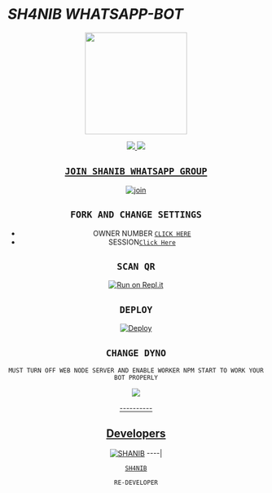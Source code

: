 # *SH4NIB WHATSAPP-BOT*

<div align="center">
  <img border-radius: 15px src="https://i.imgur.com/ZRNsMPD.jpeg" width="200" height="200"/>

<p align="center">
  <a href="https://instagram.com/shan_.x98"><img src="https://img.shields.io/badge/Instagram-E4405F?style=for-the-badge&logo=instagram&logoColor=white"/> 
  <a href="https://wa.me/919895440633"><img src="https://img.shields.io/badge/WhatsApp-25D366?style=for-the-badge&logo=whatsapp&logoColor=white" />
</p>

## `JOIN SHANIB WHATSAPP GROUP`

  [![join](https://github.com/Alien-alfa/PublicBot/blob/main/wlogo.svg.png)](https://chat.whatsapp.com/Bbg8obtV8GvK7Rq90rBS1t)


## `FORK AND CHANGE SETTINGS`

- OWNER NUMBER [`CLICK HERE`](https://github.com/SH4N1B-S3R/Ammu/blob/main/config.js#L2)
- SESSION[`Click Here`](https://github.com/SH4N1B-S3R/Ammu/blob/main/devil.json#L1)


## `SCAN QR`

[![Run on Repl.it](https://repl.it/badge/github/quiec/whatsAlfa)](https://replit.com/@Devilser/AMMU-WA-BOT-QR)

## `DEPLOY`

[![Deploy](https://www.herokucdn.com/deploy/button.svg)](https://heroku.com/deploy?template=https://github.com/SH4N1B-S3R/Ammu)


## `CHANGE DYNO`

`MUST TURN OFF WEB NODE SERVER AND ENABLE WORKER NPM START TO WORK YOUR BOT PROPERLY`

<p align="center">
  <a href="https://github.com/SH4N1B-S3R/Ammu"><img src="https://telegra.ph/file/67b8d38887cfcb6508226.jpg" />
</p>
----------

## Developers
  <div align="center">
  
   [![SHANIB](https://i.imgur.com/ZRNsMPD.jpeg)](https://github.com/SH4N1B-S3R)
----|
<div align="center">

   [`SH4NIB`](https://github.com/SH4N1B-S3R)

   `RE-DEVELOPER`
                                  
  </div
